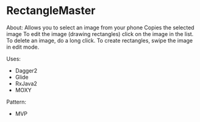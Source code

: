 # RectangleMaster

About:
Allows you to select an image from your phone
Copies the selected image
To edit the image (drawing rectangles) click on the image in the list.
To delete an image, do a long click.
To create rectangles, swipe the image in edit mode.

Uses:
-  Dagger2
-  Glide
-  RxJava2
-  MOXY

Pattern:
-  MVP

